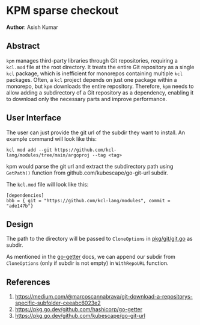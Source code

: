 # KPM sparse checkout

**Author**: Asish Kumar

## Abstract

`kpm` manages third-party libraries through Git repositories, requiring a `kcl.mod` file at the root directory. It treats the entire Git repository as a single `kcl` package, which is inefficient for monorepos containing multiple `kcl` packages. Often, a `kcl` project depends on just one package within a monorepo, but `kpm` downloads the entire repository. Therefore, `kpm` needs to allow adding a subdirectory of a Git repository as a dependency, enabling it to download only the necessary parts and improve performance.

## User Interface

The user can just provide the git url of the subdir they want to install. An example command will look like this:

```
kcl mod add --git https://github.com/kcl-lang/modules/tree/main/argoproj --tag <tag>
```

kpm would parse the git url and extract the subdirectory path using `GetPath()` function from github.com/kubescape/go-git-url subdir. 

The `kcl.mod` file will look like this:

```
[dependencies]
bbb = { git = "https://github.com/kcl-lang/modules", commit = "ade147b"}
```

## Design

The path to the directory will be passed to `CloneOptions` in [pkg/git/git.go](https://github.com/kcl-lang/kpm/blob/d20b1acdc988f600c8f8465ecd9fe04225e19149/pkg/git/git.go#L19) as subdir.  

As mentioned in the [go-getter](https://pkg.go.dev/github.com/hashicorp/go-getter#readme-subdirectories) docs, we can append our subdir from `CloneOptions` (only if subdir is not empty) in `WithRepoURL` function.  

## References 

1. https://medium.com/@marcoscannabrava/git-download-a-repositorys-specific-subfolder-ceeabc6023e2
2. https://pkg.go.dev/github.com/hashicorp/go-getter
3. https://pkg.go.dev/github.com/kubescape/go-git-url
